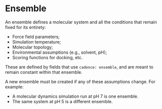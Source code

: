 # Ensemble

An ensemble defines a molecular system and all the conditions that remain fixed for its entirety:

-   Force field parameters;
-   Simulation temperature;
-   Molecular topology;
-   Environmental assumptions (e.g., solvent, pH);
-   Scoring functions for docking, etc.

These are defined by fields that use `cadence: ensemble`, and are meant to remain constant within that ensemble.

A new ensemble must be created if any of these assumptions change.
For example:

-   A molecular dynamics simulation run at pH 7 is one ensemble.
-   The same system at pH 5 is a different ensemble.
